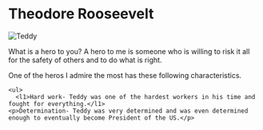 <h1> Theodore Rooseevelt</h1>

<img src="https://th.bing.com/th/id/OIP.deR8L2bcyKfCeXciIv6nWQHaKd?w=203&h=287&c=7&o=5&dpr=1.25&pid=1.7" alt="Teddy">

<p>What is a hero to you? A hero to me is someone who is willing to risk it all for the safety of others and to do what is right.</p>
<p>One of the heros I admire the most has these following characteristics.</p>

    <ul>
      <l1>Hard work- Teddy was one of the hardest workers in his time and fought for everything.</l1>
    <p>Determination- Teddy was very determined and was even determined enough to eventually become President of the US.</p>
    
